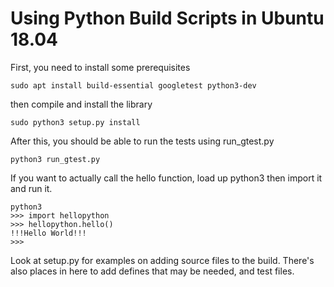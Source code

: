 # Using Python Build Scripts in Ubuntu 18.04

First, you need to install some prerequisites

    sudo apt install build-essential googletest python3-dev
   
then compile and install the library

    sudo python3 setup.py install

After this, you should be able to run the tests using run_gtest.py

    python3 run_gtest.py

If you want to actually call the hello function, load up python3 then import 
it and run it.

    python3
    >>> import hellopython
    >>> hellopython.hello()
    !!!Hello World!!!
    >>> 

Look at setup.py for examples on adding source files to the build. There's also
places in here to add defines that may be needed, and test files.